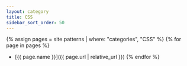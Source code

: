 ```yaml
---
layout: category
title: CSS
sidebar_sort_order: 50
---
```


{% assign pages = site.patterns | where: "categories", "CSS" %}
{% for page in pages %}
- [{{ page.name }}]({{ page.url | relative_url }})
{% endfor %}
